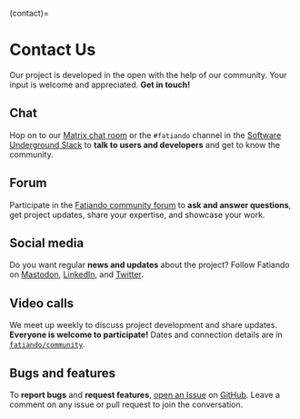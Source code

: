 (contact)=
# Contact Us

<p class="lead">
Our project is developed in the open with the help of our community.
Your input is welcome and appreciated.
<strong>Get in touch!</strong>
</p>

<div class="row text-center gy-5  justify-content-md-center">
<div class="col-sm-6">

<i class="fas fa-comments fa-4x"></i>
<h2 class="no-top-margin">Chat</h2>

Hop on to our [Matrix chat room][matrix] or the `#fatiando` channel in the
[Software Underground Slack][slack] to **talk to users and developers**
and get to know the community.

</div>
<div class="col-sm-6">

<i class="fas fa-question-circle fa-4x"></i>
<h2 class="no-top-margin">Forum</h2>

Participate in the [Fatiando community forum][forum] to **ask and answer
questions**, get project updates, share your expertise, and showcase your work.

</div>
<div class="col-sm-6">

<i class="fas fa-share-alt fa-4x"></i>
<h2 class="no-top-margin">Social media</h2>

Do you want regular **news and updates** about the project?
Follow Fatiando on
<i class="fab fa-mastodon" aria-hidden="true"></i> [Mastodon][mastodon],
<i class="fab fa-linkedin" aria-hidden="true"></i> [LinkedIn][linkedin],
and <i class="fab fa-twitter" aria-hidden="true"></i> [Twitter][twitter].

</div>
<div class="col-sm-6">

<i class="fas fa-microphone-alt fa-4x"></i>
<h2 class="no-top-margin">Video calls</h2>

We meet up weekly to discuss project development and share updates.
**Everyone is welcome to participate!**
Dates and connection details are in <i class="fab fa-github"></i>
[`fatiando/community`][notes].

</div>
<div class="col-sm-6">

<i class="fab fa-github fa-4x"></i>
<h2 class="no-top-margin">Bugs and features</h2>

To **report bugs** and **request features**, [open an Issue][bug-report] on
[GitHub][gh].
Leave a comment on any issue or pull request to join the conversation.

</div>
</div>

[mastodon]: https://fosstodon.org/@fatiando
[linkedin]: https://www.linkedin.com/company/fatiando
[twitter]: https://twitter.com/fatiandoaterra
[slack]: https://softwareunderground.org/slack
[matrix]: https://matrix.to/#/#fatiando-a-terra:matrix.org
[forum]: https://github.com/orgs/fatiando/discussions
[gh]: https://github.com/fatiando
[bug-report]: https://github.com/fatiando/community/blob/main/CONTRIBUTING.md
[notes]: https://github.com/fatiando/community
